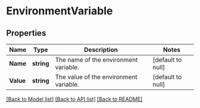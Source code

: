 # EnvironmentVariable

## Properties
Name | Type | Description | Notes
------------ | ------------- | ------------- | -------------
**Name** | **string** | The name of the environment variable. | [default to null]
**Value** | **string** | The value of the environment variable. | [default to null]

[[Back to Model list]](../README.md#documentation-for-models) [[Back to API list]](../README.md#documentation-for-api-endpoints) [[Back to README]](../README.md)

